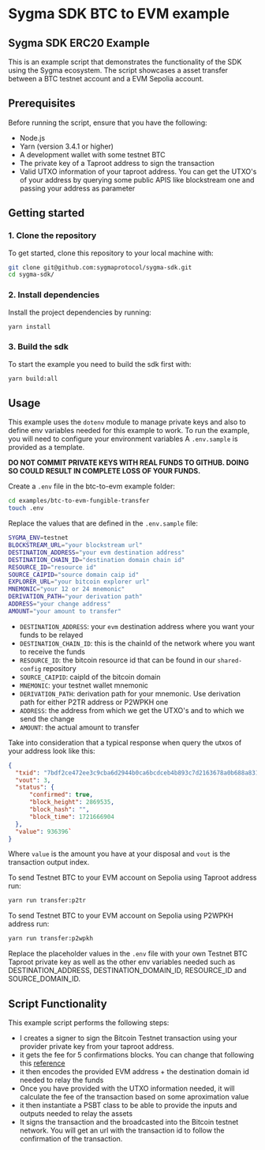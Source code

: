# Sygma SDK BTC to EVM example

## Sygma SDK ERC20 Example

This is an example script that demonstrates the functionality of the SDK using the Sygma ecosystem. The script showcases a asset transfer between a BTC testnet account and a EVM Sepolia account.

## Prerequisites

Before running the script, ensure that you have the following:

- Node.js
- Yarn (version 3.4.1 or higher)
- A development wallet with some testnet BTC
- The private key of a Taproot address to sign the transaction
- Valid UTXO information of your taproot address. You can get the UTXO's of your address by querying some public APIS like blockstream one and passing your address as parameter

## Getting started

### 1. Clone the repository

To get started, clone this repository to your local machine with:

```bash
git clone git@github.com:sygmaprotocol/sygma-sdk.git
cd sygma-sdk/
```

### 2. Install dependencies

Install the project dependencies by running:

```bash
yarn install
```

### 3. Build the sdk

To start the example you need to build the sdk first with:

```bash
yarn build:all
```

## Usage

This example uses the `dotenv` module to manage private keys and also to define env variables needed for this example to work. To run the example, you will need to configure your environment variables A `.env.sample` is provided as a template.

**DO NOT COMMIT PRIVATE KEYS WITH REAL FUNDS TO GITHUB. DOING SO COULD RESULT IN COMPLETE LOSS OF YOUR FUNDS.**

Create a `.env` file in the btc-to-evm example folder:

```bash
cd examples/btc-to-evm-fungible-transfer
touch .env
```

Replace the values that are defined in the `.env.sample` file:

```bash
SYGMA_ENV=testnet
BLOCKSTREAM_URL="your blockstream url"
DESTINATION_ADDRESS="your evm destination address"
DESTINATION_CHAIN_ID="destination domain chain id"
RESOURCE_ID="resource id"
SOURCE_CAIPID="source domain caip id"
EXPLORER_URL="your bitcoin explorer url"
MNEMONIC="your 12 or 24 mnemonic"
DERIVATION_PATH="your derivation path"
ADDRESS="your change address"
AMOUNT="your amount to transfer"
```

* `DESTINATION_ADDRESS`: your `evm` destination address where you want your funds to be relayed
* `DESTINATION_CHAIN_ID`: this is the chainId of the network where you want to receive the funds
* `RESOURCE_ID`: the bitcoin resource id that can be found in our `shared-config` repository
* `SOURCE_CAIPID`: caipId of the bitcoin domain
* `MNEMONIC`: your testnet wallet mnemonic
* `DERIVATION_PATH`: derivation path for your mnemonic. Use derivation path for either P2TR address or P2WPKH one
* `ADDRESS`: the address from which we get the UTXO's and to which we send the change
* `AMOUNT`: the actual amount to transfer

Take into consideration that a typical response when query the utxos of your address look like this:

```json
{
  "txid": "7bdf2ce472ee3c9cba6d2944b0ca6bcdceb4b893c7d2163678a0b688a8315d74",
  "vout": 3,
  "status": {
      "confirmed": true,
      "block_height": 2869535,
      "block_hash": "",
      "block_time": 1721666904
  },
  "value": 936396`
}
```

Where `value` is the amount you have at your disposal and `vout` is the transaction output index.

To send Testnet BTC to your EVM account on Sepolia using Taproot address run:

```bash
yarn run transfer:p2tr
```

To send Testnet BTC to your EVM account on Sepolia using P2WPKH address run:

```bash
yarn run transfer:p2wpkh
```

Replace the placeholder values in the `.env` file with your own Testnet BTC Taproot private key as well as the other env variables needed such as DESTINATION_ADDRESS, DESTINATION_DOMAIN_ID, RESOURCE_ID and SOURCE_DOMAIN_ID.

## Script Functionality

This example script performs the following steps:
- I creates a signer to sign the Bitcoin Testnet transaction using your provider private key from your taproot address.
- it gets the fee for 5 confirmations blocks. You can change that following this [reference](https://github.com/Blockstream/esplora/blob/master/API.md#get-fee-estimates)
- it then encodes the provided EVM address + the destination domain id needed to relay the funds
- Once you have provided with the UTXO information needed, it will calculate the fee of the transaction based on some aproximation value
- it then instantiate a PSBT class to be able to provide the inputs and outputs needed to relay the assets
- It signs the transaction and the broadcasted into the Bitcoin testnet network. You will get an url with the transaction id to follow the confirmation of the transaction.
